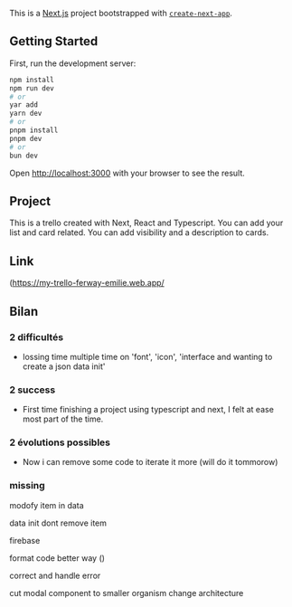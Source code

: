 This is a [Next.js](https://nextjs.org/) project bootstrapped with [`create-next-app`](https://github.com/vercel/next.js/tree/canary/packages/create-next-app).

## Getting Started

First, run the development server:

```bash
npm install
npm run dev
# or
yar add
yarn dev
# or
pnpm install
pnpm dev
# or
bun dev
```

Open [http://localhost:3000](http://localhost:3000) with your browser to see the result.


## Project
This is a trello created with Next, React and Typescript.
You can add your list and card related. You can add visibility and a description to cards. 

## Link

(https://my-trello-ferway-emilie.web.app/

## Bilan
### 2 difficultés
 - lossing time multiple time on 'font', 'icon', 'interface and wanting to create a json data init'

   
### 2 success
 - First time finishing a project using typescript and next, I felt at ease most part of the time.

   
### 2 évolutions possibles
 - Now i can remove some code to iterate it more (will do it tommorow)

### missing
modofy item in data

data init dont remove item

firebase

format code better way () 

correct and handle error

cut modal component to smaller organism
change architecture
